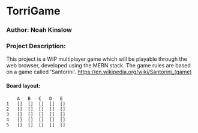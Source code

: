 # TorriGame
### Author: Noah Kinslow

### Project Description:
This project is a WIP multiplayer game which will be playable through the web browser, developed using the MERN stack.
The game rules are based on a game called 'Santorini'. https://en.wikipedia.org/wiki/Santorini_(game)

#### Board layout:
```
    A   B   C   D   E
1   []  []  []  []  []
2   []  []  []  []  []
3   []  []  []  []  []
4   []  []  []  []  []
5   []  []  []  []  []
```

